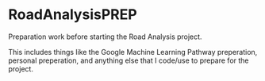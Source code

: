 # RoadAnalysisPREP
Preparation work before starting the Road Analysis project. 

This includes things like the Google Machine Learning Pathway preperation, personal preperation, and anything else that I code/use to prepare for the project.
